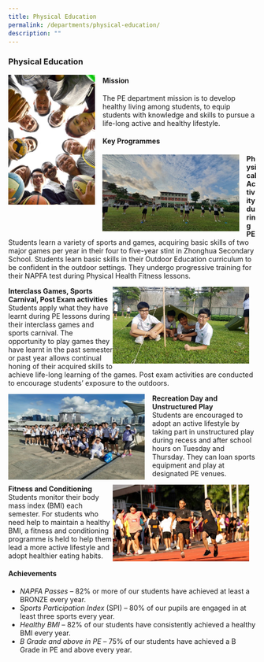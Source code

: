 ```yaml
---
title: Physical Education
permalink: /departments/physical-education/
description: ""
---
```

### **Physical Education**
<img src="/images/pe1.jpg" style="width:35%;margin-right:15px;" align = "left"><b>
#### **Mission**
	
</b>The PE department mission is to develop healthy living among students, to equip students with knowledge and skills to pursue a life-long active and healthy lifestyle.

#### **Key Programmes**
<img src="/images/pe2.jpg" style="width:55%;margin-right:15px;" align = "left">**Physical Activity during PE**<br>
Students learn a variety of sports and games, acquiring basic skills of two major games per year in their four to five-year stint in Zhonghua Secondary School. Students learn basic skills in their Outdoor Education curriculum to be confident in the outdoor settings. They undergo progressive training for their NAPFA test during Physical Health Fitness lessons.

<img src="/images/pe3.jpg" style="width:55%;margin-right:15px;" align = "right">**Interclass Games, Sports Carnival, Post Exam activities**<br>Students apply what they have learnt during PE lessons during their interclass games and sports carnival. The opportunity to play games they have learnt in the past semester or past year allows continual honing of their acquired skills to achieve life-long learning of the games. Post exam activities are conducted to encourage students’ exposure to the outdoors.

<img src="/images/pe4.jpg" style="width:55%;margin-right:15px;" align = "left">**Recreation Day and Unstructured Play**<br>Students are encouraged to adopt an active lifestyle by taking part in unstructured play during recess and after school hours on Tuesday and Thursday. They can loan sports equipment and play at designated PE venues.

<img src="/images/pe5.jpg" style="width:55%;margin-right:15px;" align = "right">**Fitness and Conditioning**<br>
Students monitor their body mass index (BMI) each semester. For students who need help to maintain a healthy BMI, a fitness and conditioning programme is held to help them lead a more active lifestyle and adopt healthier eating habits.

#### **Achievements**
* _NAPFA Passes_ – 82% or more of our students have achieved at least a BRONZE every year.
* _Sports Participation Index_ (SPI) – 80% of our pupils are engaged in at least three sports every year.
* _Healthy BMI_ – 82% of our students have consistently achieved a healthy BMI every year.
* _B Grade and above in PE_ – 75% of our students have achieved a B Grade in PE and above every year.
